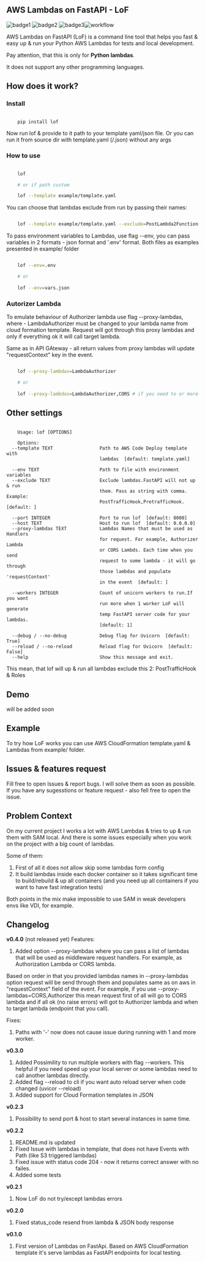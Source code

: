 ## AWS Lambdas on FastAPI - LoF
![badge1](https://img.shields.io/pypi/v/lof) ![badge2](https://img.shields.io/pypi/l/lof) ![badge3](https://img.shields.io/pypi/pyversions/lof)![workflow](https://github.com/xnuinside/lof/actions/workflows/main.yml/badge.svg)

AWS Lambdas on FastAPI (LoF) is a command line tool that helps you fast & easy up & run your Python AWS Lambdas for tests and local development. 

Pay attention, that this is only for **Python lambdas**.

It does not support any other programming languages.

## How does it work?

### Install

```bash

    pip install lof

```

Now run lof & provide to it path to your template yaml/json file.
Or you can run it from source dir with template.yaml (/.json) without any args

### How to use

```bash

    lof

    # or if path custom

    lof --template example/template.yaml

```

You can choose that lambdas exclude from run by passing their names:

```bash

    lof --template example/template.yaml --exclude=PostLambda2Function

```


To pass environment variables to Lambdas, use flag --env, you can pass variables in 2 formats - json format and '.env' format. Both files as examples presented in example/ folder

```bash

    lof --env=.env

    # or 
    
    lof --env=vars.json

```

### Autorizer Lambda

To emulate behaviour of Authorizer lambda use flag --proxy-lambdas, where - LambdaAuthorizer must be changed to your lambda name from cloud formation template. Request will got through this proxy lambdas and only if everything ok it will call target lambda.

Same as in API GAteway - all return values from proxy lambdas will update "requestContext" key in the event.

```bash

    lof --proxy-lambdas=LambdaAuthorizer

    # or 
    
    lof --proxy-lambdas=LambdaAuthorizer,CORS # if you need to or more proxy lambdas

```

## Other settings

```text

    Usage: lof [OPTIONS]

    Options:
  --template TEXT                 Path to AWS Code Deploy template with
                                  lambdas  [default: template.yaml]

  --env TEXT                      Path to file with environment variables
  --exclude TEXT                  Exclude lambdas.FastAPI will not up & run
                                  them. Pass as string with comma. Example:
                                  PostTrafficHook,PretrafficHook.  [default: ]

  --port INTEGER                  Port to run lof  [default: 8000]
  --host TEXT                     Host to run lof  [default: 0.0.0.0]
  --proxy-lambdas TEXT            Lambdas Names that must be used as Handlers
                                  for request. For example, Authorizer Lambda
                                  or CORS Lambds. Each time when you send
                                  request to some lambda - it will go through
                                  those lambdas and populate 'requestContext'
                                  in the event  [default: ]

  --workers INTEGER               Count of unicorn workers to run.If you want
                                  run more when 1 worker LoF will generate
                                  temp FastAPI server code for your lambdas.
                                  [default: 1]

  --debug / --no-debug            Debug flag for Uvicorn  [default: True]
  --reload / --no-reload          Reload flag for Uvicorn  [default: False]
  --help                          Show this message and exit.

```

This mean, that lof will up & run all lambdas exclude this 2: PostTrafficHook & Roles

## Demo

will be added soon


## Example
To try how LoF works you can use AWS CloudFormation template.yaml & Lambdas from example/ folder.


## Issues & features request

Fill free to open Issues & report bugs. I will solve them as soon as possible. If you have any sugesstions or feature request - also fell free to open the issue.

## Problem Context

On my current project I works a lot with AWS Lambdas & tries to up & run them with SAM local. 
And there is some issues especially when you work on the project with a big count of lambdas.

Some of them:

1) First of all it does not allow skip some lambdas form config
2) It build lambdas inside each docker container so it takes significant time to build/rebuild & up all containers (and you need up all containers if you want to have fast integration tests)

Both points in the mix make impossible to use SAM in weak developers envs like VDI, for example.


## Changelog
**v0.4.0** (not released yet)
Features:
1. Added option --proxy-lambdas where you can pass a list of lambdas that will be used as middleware request handlers. 
For example, as Authorization Lambda or CORS lambda.

Based on order in that you provided lambdas names in --proxy-lambdas option request will be send through them and populates same as on aws in "requestContext" field of the event.
For example, if you use --proxy-lambdas=CORS,Authorizer this mean request first of all will go to CORS lambda and if all ok (no raise errors) will got to Authorizer lambda and when to target lambda (endpoint that you call).

Fixes:
1. Paths with '-' now does not cause issue during running with 1 and more worker.

**v0.3.0**
1. Added Possimility to run multiple workers with flag --workers. 
This helpful if you need speed up your local server or some lambdas need to call another lambdas directly.
2. Added flag --reload to cli if you want auto reload server when code changed (uvicor --reload)
3. Added support for Cloud Formation templates in JSON


**v0.2.3**
1. Possibility to send port & host to start several instances in same time.


**v0.2.2**
1. README.md is updated
2. Fixed Issue with lambdas in template, that does not have Events with Path (like S3 triggered lambdas)
3. Fixed issue with status code 204 - now it returns correct answer with no failes.
4. Added some tests

**v0.2.1**
1. Now LoF do not try/except lambdas errors

**v0.2.0**
1. Fixed status_code resend from lambda & JSON body response

**v0.1.0**
1. First version of Lambdas on FastApi. 
Based on AWS CloudFormation template it's serve lambdas as FastAPI endpoints for local testing.
